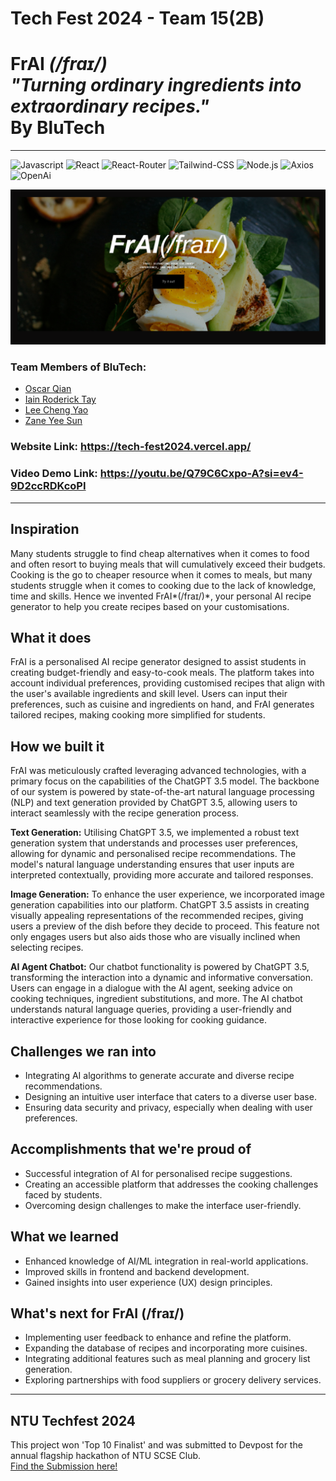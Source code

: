 # Tech Fest 2024 - Team 15(2B)

# FrAI _(/fraɪ/)_ <br/> _"Turning ordinary ingredients into extraordinary recipes."_ <br/> By BluTech

---

<div>
<img src="http://img.shields.io/badge/Javascript-fcd400?style=flat-square&logo=javascript&logoColor=black" alt="Javascript">
<img src="https://img.shields.io/badge/React-20232A?style=flat-square&logo=react&logoColor=61DAFB" alt="React">
<img src="https://img.shields.io/badge/React Router-black?style=flat-square&logo=reactrouter&logoColor=CA4245" alt="React-Router">
<img src="https://img.shields.io/badge/Tailwind--CSS-06B6D4?style=flat-square&logo=tailwind-css&logoColor=white" alt="Tailwind-CSS">
<img src="https://img.shields.io/badge/Node.js-43853D?style=flat-square&logo=node.js&logoColor=white" alt="Node.js">
<img src="https://img.shields.io/badge/Axios-5A29E4?style=flat-square&logo=axios&logoColor=white" alt="Axios">
<img src="https://img.shields.io/badge/OpenAi-412991?style=flat-square&logo=OpenAi&logoColor=white" alt="OpenAi">
</div>

![Cover](./assets/cover.png)

### Team Members of BluTech:

- [Oscar Qian](https://github.com/oscarqjh)
- [Iain Roderick Tay](https://github.com/eeyearn)
- [Lee Cheng Yao](https://github.com/chengyaolee)
- [Zane Yee Sun](https://github.com/zazzane)

### Website Link: https://tech-fest2024.vercel.app/

### Video Demo Link: https://youtu.be/Q79C6Cxpo-A?si=ev4-9D2ccRDKcoPI

---

## Inspiration

Many students struggle to find cheap alternatives when it comes to food and often resort to buying meals that will cumulatively exceed their budgets. Cooking is the go to cheaper resource when it comes to meals, but many students struggle when it comes to cooking due to the lack of knowledge, time and skills. Hence we invented FrAI*(/fraɪ/)*, your personal AI recipe generator to help you create recipes based on your customisations.

## What it does

FrAI is a personalised AI recipe generator designed to assist students in creating budget-friendly and easy-to-cook meals. The platform takes into account individual preferences, providing customised recipes that align with the user's available ingredients and skill level. Users can input their preferences, such as cuisine and ingredients on hand, and FrAI generates tailored recipes, making cooking more simplified for students.

## How we built it

FrAI was meticulously crafted leveraging advanced technologies, with a primary focus on the capabilities of the ChatGPT 3.5 model. The backbone of our system is powered by state-of-the-art natural language processing (NLP) and text generation provided by ChatGPT 3.5, allowing users to interact seamlessly with the recipe generation process.

**Text Generation:**
Utilising ChatGPT 3.5, we implemented a robust text generation system that understands and processes user preferences, allowing for dynamic and personalised recipe recommendations. The model's natural language understanding ensures that user inputs are interpreted contextually, providing more accurate and tailored responses.

**Image Generation:**
To enhance the user experience, we incorporated image generation capabilities into our platform. ChatGPT 3.5 assists in creating visually appealing representations of the recommended recipes, giving users a preview of the dish before they decide to proceed. This feature not only engages users but also aids those who are visually inclined when selecting recipes.

**AI Agent Chatbot:**
Our chatbot functionality is powered by ChatGPT 3.5, transforming the interaction into a dynamic and informative conversation. Users can engage in a dialogue with the AI agent, seeking advice on cooking techniques, ingredient substitutions, and more. The AI chatbot understands natural language queries, providing a user-friendly and interactive experience for those looking for cooking guidance.

## Challenges we ran into

- Integrating AI algorithms to generate accurate and diverse recipe recommendations.
- Designing an intuitive user interface that caters to a diverse user base.
- Ensuring data security and privacy, especially when dealing with user preferences.

## Accomplishments that we're proud of

- Successful integration of AI for personalised recipe suggestions.
- Creating an accessible platform that addresses the cooking challenges faced by students.
- Overcoming design challenges to make the interface user-friendly.

## What we learned

- Enhanced knowledge of AI/ML integration in real-world applications.
- Improved skills in frontend and backend development.
- Gained insights into user experience (UX) design principles.

## What's next for FrAI (/fraɪ/)

- Implementing user feedback to enhance and refine the platform.
- Expanding the database of recipes and incorporating more cuisines.
- Integrating additional features such as meal planning and grocery list generation.
- Exploring partnerships with food suppliers or grocery delivery services.

---

## NTU Techfest 2024

This project won 'Top 10 Finalist' and was submitted to Devpost for the annual flagship hackathon of NTU SCSE Club.   
[Find the Submission here!](https://devpost.com/software/frai)
